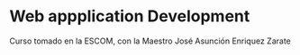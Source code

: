 # Web appplication Development
Curso tomado en la ESCOM, con la Maestro José Asunción Enriquez Zarate 

